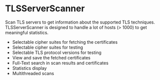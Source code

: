 # TLSServerScanner

Scan TLS servers to get information about the supported TLS techniques.  
TLSServerScanner is designed to handle a lot of hosts (> 1000) to get
meaningful statistics.

- Selectable cipher suites for fetching the certificates
- Selectable cipher suites for testing
- Selectable TLS protocol versions for testing
- View and save the fetched certificates
- Full-Text search in scan results and certificates
- Statistics display
- Multithreaded scans
